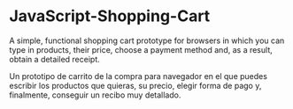 # JavaScript-Shopping-Cart
A simple, functional shopping cart prototype for browsers in which you can type in products, their price, choose a payment method and, as a result,
obtain a detailed receipt.

Un prototipo de carrito de la compra para navegador en el que puedes escribir los productos que quieras, su precio, elegir forma de pago y, finalmente,
conseguir un recibo muy detallado.
